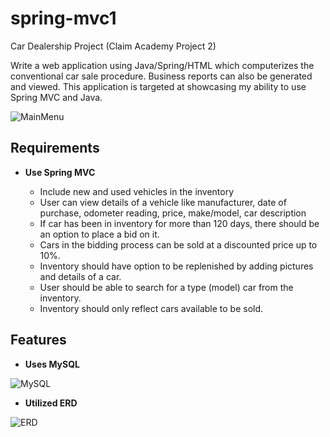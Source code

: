 # spring-mvc1
Car Dealership Project
(Claim Academy Project 2)

Write a web application using Java/Spring/HTML which computerizes the conventional car sale procedure. Business reports can also be generated and viewed.
This application is targeted at showcasing my ability to use Spring MVC and Java.

![MainMenu](https://github.com/snTammy/spring-mvc1/blob/main/src/main/dealershipInventory.png)

## Requirements 

- __Use Spring MVC__

  - Include new and used vehicles in the inventory 
  -	User can view details of a vehicle like manufacturer, date of purchase, odometer reading, price, make/model, car description
  -	If car has been in inventory for more than 120 days, there should be an option to place a bid on it.
  -	Cars in the bidding process can be sold at a discounted price up to 10%.
  - Inventory should have option to be replenished by adding pictures and details of a car.
  - User should be able to search for a type (model) car from the inventory.
  - Inventory should only reflect cars available to be sold.
 
## Features

- __Uses MySQL__

![MySQL](https://github.com/snTammy/spring-mvc1/blob/main/src/main/mySQL.PNG)

- __Utilized ERD__

![ERD](https://github.com/snTammy/spring-mvc1/blob/main/src/main/ERD.PNG)
